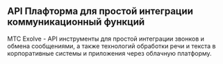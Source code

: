 ## API Плафторма для простой интеграции коммуникационный функций

МТС Exolve - API инструменты для простой интеграции звонков и обмена сообщениями, а также технологий обработки речи и текста в корпоративные системы и приложения через облачную платформу.
<!--

**Here are some ideas to get you started:**

🙋‍♀️ A short introduction - what is your organization all about?
🌈 Contribution guidelines - how can the community get involved?
👩‍💻 Useful resources - where can the community find your docs? Is there anything else the community should know?
🍿 Fun facts - what does your team eat for breakfast?
🧙 Remember, you can do mighty things with the power of [Markdown](https://docs.github.com/github/writing-on-github/getting-started-with-writing-and-formatting-on-github/basic-writing-and-formatting-syntax)
-->
